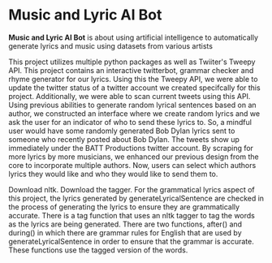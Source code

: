 # Music and Lyric AI Bot

**Music and Lyric AI Bot** is about using artificial intelligence to automatically generate lyrics and music using datasets from various artists

This project utilizes multiple python packages as well as Twiiter's Tweepy API. This project contains
an interactive twitterbot, grammar checker and rhyme generator for our lyrics. 
Using this the Tweepy API, we were able to update the twitter 
status of a twitter account we created specifcally for this project. Additionally, we
were able to scan current tweets using this API. Using previous abilities to generate 
random lyrical sentences based on an author, we constructed an interface where we 
create random lyrics and we ask the user for an indicator of who to send these lyrics
to. So, a mindful user would have some randomly generated Bob Dylan lyrics sent to
someone who recently posted about Bob Dylan. The tweets show up immediately under the
BATT Productions twitter account. By scraping for more lyrics by more musicians, 
we enhanced our previous design from the core to incorporate multiple authors. Now,
users can select which authors lyrics they would like and who they would like to send
them to. 

Download nltk. Download the tagger. For the grammatical lyrics aspect of this project, the lyrics generated by generateLyricalSentence are checked in the process of generating the lyrics to ensure they are grammatically accurate. There is a tag function that uses an nltk tagger to tag the words as the lyrics are being generated. There are two functions, after() and during() in which there are grammar rules for English that are used by generateLyricalSentence in order to ensure that the grammar is accurate. These functions use the tagged version of the words.
